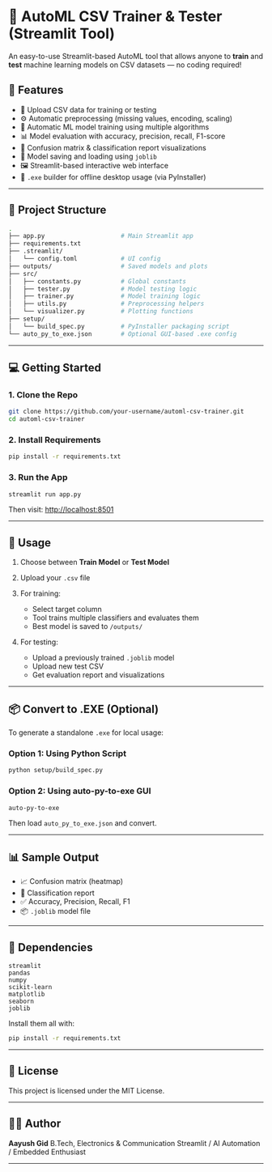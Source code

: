 # 🧠 AutoML CSV Trainer & Tester (Streamlit Tool)

An easy-to-use Streamlit-based AutoML tool that allows anyone to **train** and **test** machine learning models on CSV datasets — no coding required!

## 🚀 Features

- 📂 Upload CSV data for training or testing
- ⚙️ Automatic preprocessing (missing values, encoding, scaling)
- 🤖 Automatic ML model training using multiple algorithms
- 📊 Model evaluation with accuracy, precision, recall, F1-score
- 🧾 Confusion matrix & classification report visualizations
- 💾 Model saving and loading using `joblib`
- 🖼️ Streamlit-based interactive web interface
- 🧱 `.exe` builder for offline desktop usage (via PyInstaller)

---

## 📁 Project Structure

```bash
.
├── app.py                     # Main Streamlit app
├── requirements.txt
├── .streamlit/
│   └── config.toml            # UI config
├── outputs/                   # Saved models and plots
├── src/
│   ├── constants.py           # Global constants
│   ├── tester.py              # Model testing logic
│   ├── trainer.py             # Model training logic
│   ├── utils.py               # Preprocessing helpers
│   └── visualizer.py          # Plotting functions
├── setup/
│   └── build_spec.py          # PyInstaller packaging script
└── auto_py_to_exe.json        # Optional GUI-based .exe config
````

---

## 💻 Getting Started

### 1. Clone the Repo

```bash
git clone https://github.com/your-username/automl-csv-trainer.git
cd automl-csv-trainer
```

### 2. Install Requirements

```bash
pip install -r requirements.txt
```

### 3. Run the App

```bash
streamlit run app.py
```

Then visit: [http://localhost:8501](http://localhost:8501)

---

## 🧪 Usage

1. Choose between **Train Model** or **Test Model**
2. Upload your `.csv` file
3. For training:

   * Select target column
   * Tool trains multiple classifiers and evaluates them
   * Best model is saved to `/outputs/`
4. For testing:

   * Upload a previously trained `.joblib` model
   * Upload new test CSV
   * Get evaluation report and visualizations

---

## 📦 Convert to .EXE (Optional)

To generate a standalone `.exe` for local usage:

### Option 1: Using Python Script

```bash
python setup/build_spec.py
```

### Option 2: Using auto-py-to-exe GUI

```bash
auto-py-to-exe
```

Then load `auto_py_to_exe.json` and convert.

---

## 📊 Sample Output

* 📈 Confusion matrix (heatmap)
* 📃 Classification report
* ✅ Accuracy, Precision, Recall, F1
* 📦 `.joblib` model file

---

## 📌 Dependencies

```text
streamlit
pandas
numpy
scikit-learn
matplotlib
seaborn
joblib
```

Install them all with:

```bash
pip install -r requirements.txt
```

---

## 📜 License

This project is licensed under the MIT License.

---

## 🙋‍♂️ Author

**Aayush Gid**
B.Tech, Electronics & Communication
Streamlit / AI Automation / Embedded Enthusiast

---

